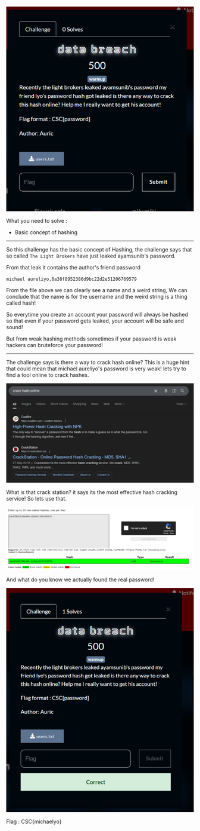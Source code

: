 ![alt text](image.png)

What you need to solve :
- Basic concept of hashing

---

So this challenge has the basic concept of Hashing,
the challenge says that so called `The Light Brokers` have just leaked ayamsunib's password.

From that leak it contains the author's friend password

```
michael aureliyo,6a38f8952386d9bc22d2e51206769579
```

From the file above we can clearly see a name and a weird string,
We can conclude that the name is for the username and the weird string is a thing called hash!

So everytime you create an account your password will always be hashed so that even if your password gets leaked, your account will be safe and sound!

But from weak hashing methods sometimes if your password is weak hackers can bruteforce your password!

---

The challenge says is there a way to crack hash online?
This is a huge hint that could mean that michael aureliyo's password is very weak!
lets try to find a tool online to crack hashes.

![alt text](image-1.png)

What is that crack station? it says its the most effective hash cracking service!
So lets use that.

![alt text](image-2.png)

And what do you know we actually found the real password!

![alt text](image-3.png)

Flag : CSC{michaelyo}